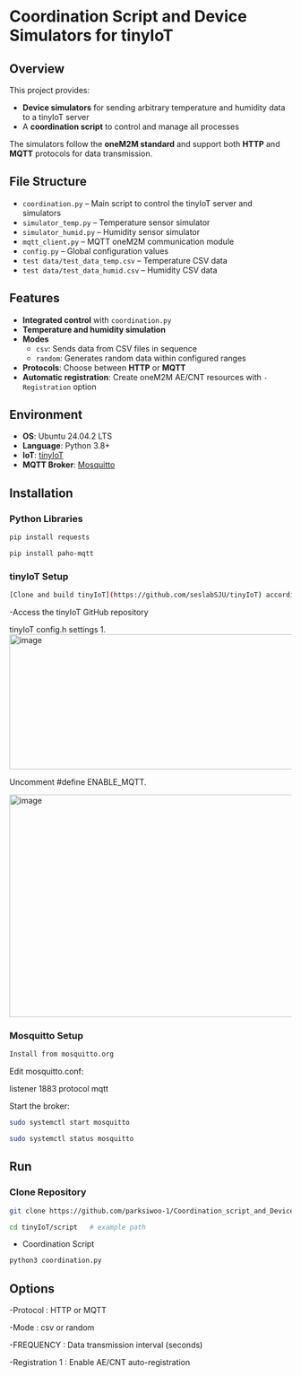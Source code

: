 # Coordination Script and Device Simulators for tinyIoT

## Overview
This project provides:
- **Device simulators** for sending arbitrary temperature and humidity data to a tinyIoT server  
- A **coordination script** to control and manage all processes  

The simulators follow the **oneM2M standard** and support both **HTTP** and **MQTT** protocols for data transmission.  

## File Structure
- `coordination.py` – Main script to control the tinyIoT server and simulators  
- `simulator_temp.py` – Temperature sensor simulator  
- `simulator_humid.py` – Humidity sensor simulator  
- `mqtt_client.py` – MQTT oneM2M communication module  
- `config.py` – Global configuration values  
- `test data/test_data_temp.csv` – Temperature CSV data  
- `test data/test_data_humid.csv` – Humidity CSV data  

## Features
- **Integrated control** with `coordination.py`  
- **Temperature and humidity simulation**  
- **Modes**  
  - `csv`: Sends data from CSV files in sequence  
  - `random`: Generates random data within configured ranges  
- **Protocols**: Choose between **HTTP** or **MQTT**  
- **Automatic registration**: Create oneM2M AE/CNT resources with `-Registration` option  

## Environment
- **OS**: Ubuntu 24.04.2 LTS  
- **Language**: Python 3.8+  
- **IoT**: [tinyIoT](https://github.com/seslabSJU/tinyIoT)  
- **MQTT Broker**: [Mosquitto](https://mosquitto.org)  

## Installation

### Python Libraries
```bash
pip install requests
```
```bash
pip install paho-mqtt
```

### tinyIoT Setup
```bash
[Clone and build tinyIoT](https://github.com/seslabSJU/tinyIoT) according to its README.
```
-Access the tinyIoT GitHub repository


tinyIoT config.h settings
1.
<img width="684" height="241" alt="image" src="https://github.com/user-attachments/assets/705a3ac5-4dec-4bbc-b35a-976ae12d600b" />

Uncomment #define ENABLE_MQTT.

<img width="641" height="397" alt="image" src="https://github.com/user-attachments/assets/6b856bbc-0dc7-46b9-bcd9-9a606407592f" />

### Mosquitto Setup
```bash
Install from mosquitto.org
```

Edit mosquitto.conf:

listener 1883
protocol mqtt


Start the broker:
```bash
sudo systemctl start mosquitto
```
```bash
sudo systemctl status mosquitto
```

## Run
### Clone Repository
```bash
git clone https://github.com/parksiwoo-1/Coordination_script_and_Device_simulators_for_tinyIoT
```
```bash
cd tinyIoT/script   # example path
```
- Coordination Script
```bash
python3 coordination.py
```

## Options

-Protocol : HTTP or MQTT

-Mode : csv or random

-FREQUENCY : Data transmission interval (seconds)

-Registration 1 : Enable AE/CNT auto-registration
